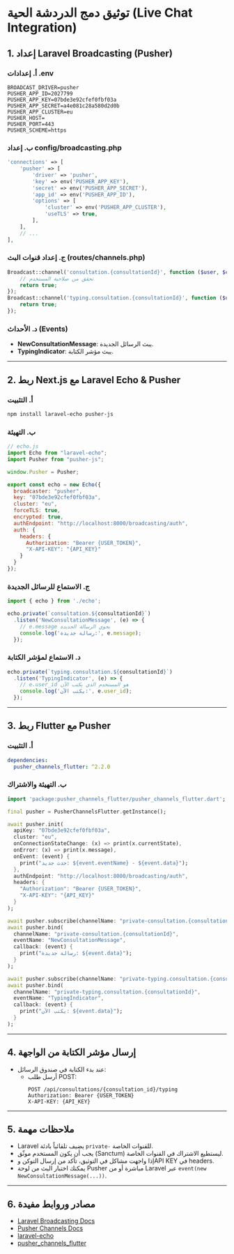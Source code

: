 # توثيق دمج الدردشة الحية (Live Chat Integration)

## 1. إعداد Laravel Broadcasting (Pusher)

### أ. إعدادات .env
```env
BROADCAST_DRIVER=pusher
PUSHER_APP_ID=2027799
PUSHER_APP_KEY=07bde3e92cfef0fbf03a
PUSHER_APP_SECRET=a4e081c28a580d2d0b
PUSHER_APP_CLUSTER=eu
PUSHER_HOST=
PUSHER_PORT=443
PUSHER_SCHEME=https
```

### ب. إعداد config/broadcasting.php
```php
'connections' => [
    'pusher' => [
        'driver' => 'pusher',
        'key' => env('PUSHER_APP_KEY'),
        'secret' => env('PUSHER_APP_SECRET'),
        'app_id' => env('PUSHER_APP_ID'),
        'options' => [
            'cluster' => env('PUSHER_APP_CLUSTER'),
            'useTLS' => true,
        ],
    ],
    // ...
],
```

### ج. إعداد قنوات البث (routes/channels.php)
```php
Broadcast::channel('consultation.{consultationId}', function ($user, $consultationId) {
    // تحقق من صلاحية المستخدم
    return true;
});
Broadcast::channel('typing.consultation.{consultationId}', function ($user, $consultationId) {
    return true;
});
```

### د. الأحداث (Events)
- **NewConsultationMessage**: يبث الرسائل الجديدة.
- **TypingIndicator**: يبث مؤشر الكتابة.

---

## 2. ربط Next.js مع Laravel Echo & Pusher

### أ. التثبيت
```bash
npm install laravel-echo pusher-js
```

### ب. التهيئة
```js
// echo.js
import Echo from "laravel-echo";
import Pusher from "pusher-js";

window.Pusher = Pusher;

export const echo = new Echo({
  broadcaster: "pusher",
  key: "07bde3e92cfef0fbf03a",
  cluster: "eu",
  forceTLS: true,
  encrypted: true,
  authEndpoint: "http://localhost:8000/broadcasting/auth",
  auth: {
    headers: {
      Authorization: "Bearer {USER_TOKEN}",
      "X-API-KEY": "{API_KEY}"
    }
  }
});
```

### ج. الاستماع للرسائل الجديدة
```js
import { echo } from './echo';

echo.private(`consultation.${consultationId}`)
  .listen('NewConsultationMessage', (e) => {
    // e.message يحوي الرسالة الجديدة
    console.log('رسالة جديدة:', e.message);
  });
```

### د. الاستماع لمؤشر الكتابة
```js
echo.private(`typing.consultation.${consultationId}`)
  .listen('TypingIndicator', (e) => {
    // e.user_id هو المستخدم الذي يكتب الآن
    console.log('يكتب الآن:', e.user_id);
  });
```

---

## 3. ربط Flutter مع Pusher

### أ. التثبيت
```yaml
dependencies:
  pusher_channels_flutter: ^2.2.0
```

### ب. التهيئة والاشتراك
```dart
import 'package:pusher_channels_flutter/pusher_channels_flutter.dart';

final pusher = PusherChannelsFlutter.getInstance();

await pusher.init(
  apiKey: "07bde3e92cfef0fbf03a",
  cluster: "eu",
  onConnectionStateChange: (x) => print(x.currentState),
  onError: (x) => print(x.message),
  onEvent: (event) {
    print("حدث جديد: ${event.eventName} - ${event.data}");
  },
  authEndpoint: "http://localhost:8000/broadcasting/auth",
  headers: {
    "Authorization": "Bearer {USER_TOKEN}",
    "X-API-KEY": "{API_KEY}"
  }
);

await pusher.subscribe(channelName: "private-consultation.{consultationId}");
await pusher.bind(
  channelName: "private-consultation.{consultationId}",
  eventName: "NewConsultationMessage",
  callback: (event) {
    print("رسالة جديدة: ${event.data}");
  }
);

await pusher.subscribe(channelName: "private-typing.consultation.{consultationId}");
await pusher.bind(
  channelName: "private-typing.consultation.{consultationId}",
  eventName: "TypingIndicator",
  callback: (event) {
    print("يكتب الآن: ${event.data}");
  }
);
```

---

## 4. إرسال مؤشر الكتابة من الواجهة

- عند بدء الكتابة في صندوق الرسائل:
  - أرسل طلب POST:
    ```http
    POST /api/consultations/{consultation_id}/typing
    Authorization: Bearer {USER_TOKEN}
    X-API-KEY: {API_KEY}
    ```

---

## 5. ملاحظات مهمة
- Laravel يضيف تلقائياً بادئة `private-` للقنوات الخاصة.
- يجب أن يكون المستخدم موثّق (Sanctum) ليستطيع الاشتراك في القنوات الخاصة.
- إذا واجهت مشاكل في التوثيق، تأكد من إرسال التوكن وAPI KEY في headers.
- يمكنك اختبار البث من لوحة Pusher مباشرة أو من Laravel عبر `event(new NewConsultationMessage(...))`.

---

## 6. مصادر وروابط مفيدة
- [Laravel Broadcasting Docs](https://laravel.com/docs/broadcasting)
- [Pusher Channels Docs](https://pusher.com/docs/channels)
- [laravel-echo](https://github.com/laravel/echo)
- [pusher_channels_flutter](https://pub.dev/packages/pusher_channels_flutter) 